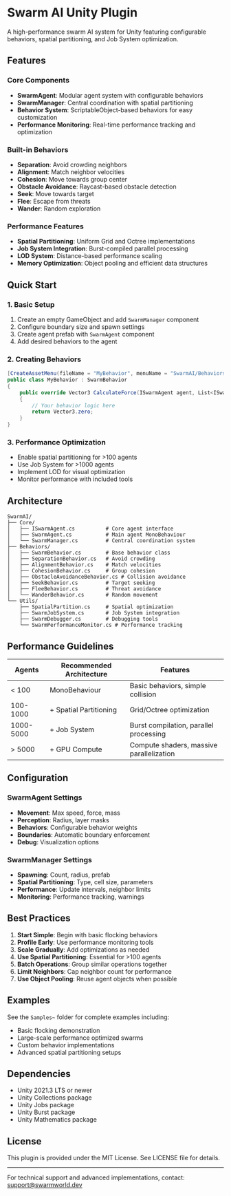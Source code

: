 # Swarm AI Unity Plugin

A high-performance swarm AI system for Unity featuring configurable behaviors, spatial partitioning, and Job System optimization.

## Features

### Core Components
- **SwarmAgent**: Modular agent system with configurable behaviors
- **SwarmManager**: Central coordination with spatial partitioning
- **Behavior System**: ScriptableObject-based behaviors for easy customization
- **Performance Monitoring**: Real-time performance tracking and optimization

### Built-in Behaviors
- **Separation**: Avoid crowding neighbors
- **Alignment**: Match neighbor velocities
- **Cohesion**: Move towards group center
- **Obstacle Avoidance**: Raycast-based obstacle detection
- **Seek**: Move towards target
- **Flee**: Escape from threats
- **Wander**: Random exploration

### Performance Features
- **Spatial Partitioning**: Uniform Grid and Octree implementations
- **Job System Integration**: Burst-compiled parallel processing
- **LOD System**: Distance-based performance scaling
- **Memory Optimization**: Object pooling and efficient data structures

## Quick Start

### 1. Basic Setup
1. Create an empty GameObject and add `SwarmManager` component
2. Configure boundary size and spawn settings
3. Create agent prefab with `SwarmAgent` component
4. Add desired behaviors to the agent

### 2. Creating Behaviors
```csharp
[CreateAssetMenu(fileName = "MyBehavior", menuName = "SwarmAI/Behaviors/My Behavior")]
public class MyBehavior : SwarmBehavior
{
    public override Vector3 CalculateForce(ISwarmAgent agent, List<ISwarmAgent> neighbors)
    {
        // Your behavior logic here
        return Vector3.zero;
    }
}
```

### 3. Performance Optimization
- Enable spatial partitioning for >100 agents
- Use Job System for >1000 agents
- Implement LOD for visual optimization
- Monitor performance with included tools

## Architecture

```
SwarmAI/
├── Core/
│   ├── ISwarmAgent.cs          # Core agent interface
│   ├── SwarmAgent.cs           # Main agent MonoBehaviour
│   └── SwarmManager.cs         # Central coordination system
├── Behaviors/
│   ├── SwarmBehavior.cs        # Base behavior class
│   ├── SeparationBehavior.cs   # Avoid crowding
│   ├── AlignmentBehavior.cs    # Match velocities
│   ├── CohesionBehavior.cs     # Group cohesion
│   ├── ObstacleAvoidanceBehavior.cs # Collision avoidance
│   ├── SeekBehavior.cs         # Target seeking
│   ├── FleeBehavior.cs         # Threat avoidance
│   └── WanderBehavior.cs       # Random movement
└── Utils/
    ├── SpatialPartition.cs     # Spatial optimization
    ├── SwarmJobSystem.cs       # Job System integration
    ├── SwarmDebugger.cs        # Debugging tools
    └── SwarmPerformanceMonitor.cs # Performance tracking
```

## Performance Guidelines

| Agents | Recommended Architecture | Features |
|--------|-------------------------|----------|
| < 100 | MonoBehaviour | Basic behaviors, simple collision |
| 100-1000 | + Spatial Partitioning | Grid/Octree optimization |
| 1000-5000 | + Job System | Burst compilation, parallel processing |
| > 5000 | + GPU Compute | Compute shaders, massive parallelization |

## Configuration

### SwarmAgent Settings
- **Movement**: Max speed, force, mass
- **Perception**: Radius, layer masks
- **Behaviors**: Configurable behavior weights
- **Boundaries**: Automatic boundary enforcement
- **Debug**: Visualization options

### SwarmManager Settings
- **Spawning**: Count, radius, prefab
- **Spatial Partitioning**: Type, cell size, parameters
- **Performance**: Update intervals, neighbor limits
- **Monitoring**: Performance tracking, warnings

## Best Practices

1. **Start Simple**: Begin with basic flocking behaviors
2. **Profile Early**: Use performance monitoring tools
3. **Scale Gradually**: Add optimizations as needed
4. **Use Spatial Partitioning**: Essential for >100 agents
5. **Batch Operations**: Group similar operations together
6. **Limit Neighbors**: Cap neighbor count for performance
7. **Use Object Pooling**: Reuse agent objects when possible

## Examples

See the `Samples~` folder for complete examples including:
- Basic flocking demonstration
- Large-scale performance optimized swarms
- Custom behavior implementations
- Advanced spatial partitioning setups

## Dependencies

- Unity 2021.3 LTS or newer
- Unity Collections package
- Unity Jobs package  
- Unity Burst package
- Unity Mathematics package

## License

This plugin is provided under the MIT License. See LICENSE file for details.

---

For technical support and advanced implementations, contact: support@swarmworld.dev